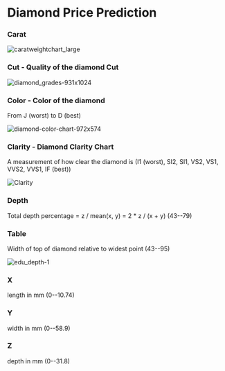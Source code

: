 
# Diamond Price Prediction


### Carat
![caratweightchart_large](https://github.com/shwetha-ravindra/Random-Forest-Regression/assets/166117057/45fac54b-5bcb-456c-80f9-1281d4ab9106)


### Cut - Quality of the diamond Cut
![diamond_grades-931x1024](https://github.com/shwetha-ravindra/Random-Forest-Regression/assets/166117057/2af0d2dc-75ea-4a3d-8c2b-1ed5ffb4ff92)

### Color - Color of the diamond  
From J (worst) to D (best)

![diamond-color-chart-972x574](https://github.com/shwetha-ravindra/Random-Forest-Regression/assets/166117057/37fbc21d-01bc-451b-898d-13befd5ebcdd)


### Clarity - Diamond Clarity Chart
A measurement of how clear the diamond is (I1 (worst), SI2, SI1, VS2, VS1, VVS2, VVS1, IF (best))

![Clarity](https://github.com/shwetha-ravindra/Random-Forest-Regression/assets/166117057/7117727e-96bd-4bf5-8fba-f51486a31b60)

### Depth 
Total depth percentage = z / mean(x, y) = 2 * z / (x + y) (43--79)

### Table
Width of top of diamond relative to widest point (43--95)

![edu_depth-1](https://github.com/shwetha-ravindra/Random-Forest-Regression/assets/166117057/96b340f3-8276-4ff7-ad9b-82e21fd5c919)

### X
length in mm (0--10.74)

### Y
width in mm (0--58.9)

### Z
depth in mm (0--31.8)



